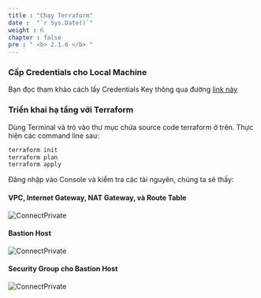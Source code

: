 ```yaml
---
title : "Chạy Terraform"
date :  "`r Sys.Date()`" 
weight : 6
chapter : false
pre : " <b> 2.1.6 </b> "
---
```


### Cấp Credentials cho Local Machine

Bạn đọc tham khảo cách lấy Credentials Key thông qua đường [link này](https://docs.aws.amazon.com/cli/v1/userguide/cli-configure-files.html)

### Triển khai hạ tầng với Terraform
Dùng Terminal và trỏ vào thư mục chứa source code terraform ở trên. Thực hiện các command line sau:

```sh
terraform init
terraform plan
terraform apply
```

Đăng nhập vào Console và kiểm tra các tài nguyên, chúng ta sẽ thấy:

#### VPC, Internet Gateway, NAT Gateway, và Route Table

![ConnectPrivate](/images/2.prerequisite/0Overview.png) 

#### Bastion Host

![ConnectPrivate](/images/2.prerequisite/1Bastion.png)

#### Security Group cho Bastion Host

![ConnectPrivate](/images/2.prerequisite/2BastionSG.png)